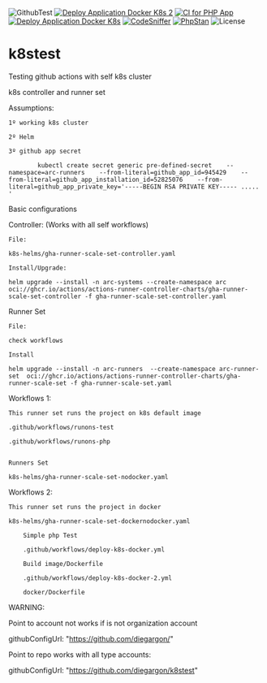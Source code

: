 ![GithubTest](https://img.shields.io/badge/Github-Test-blue)
[![Deploy Application Docker K8s 2](https://github.com/diegargon/k8stest/actions/workflows/deploy-k8s-docker-2.yml/badge.svg)](https://github.com/diegargon/k8stest/actions/workflows/deploy-k8s-docker-2.yml)
[![CI for PHP App](https://github.com/diegargon/k8stest/actions/workflows/runson-php.yaml/badge.svg)](https://github.com/diegargon/k8stest/actions/workflows/runson-php.yaml)
[![Deploy Application Docker K8s](https://github.com/diegargon/k8stest/actions/workflows/deploy-k8s-docker.yml/badge.svg)](https://github.com/diegargon/k8stest/actions/workflows/deploy-k8s-docker.yml)
[![CodeSniffer](https://github.com/diegargon/k8stest/actions/workflows/code-sniffer.yml/badge.svg)](https://github.com/diegargon/k8stest/actions/workflows/code-sniffer.yml)
[![PhpStan](https://github.com/diegargon/k8stest/actions/workflows/phpstan.yml/badge.svg)](https://github.com/diegargon/k8stest/actions/workflows/phpstan.yml)
![License](https://img.shields.io/github/license/diegargon/k8stest)

# k8stest

Testing github actions with self k8s cluster

k8s controller and runner set

Assumptions:

    1º working k8s cluster

    2º Helm

    3º github app secret

            kubectl create secret generic pre-defined-secret    --namespace=arc-runners    --from-literal=github_app_id=945429    --from-literal=github_app_installation_id=52825076    --from-literal=github_app_private_key='-----BEGIN RSA PRIVATE KEY----- ..... '


Basic configurations

Controller: (Works with all  self workflows)
    
    File:

    k8s-helms/gha-runner-scale-set-controller.yaml

    Install/Upgrade:

    helm upgrade --install -n arc-systems --create-namespace arc oci://ghcr.io/actions/actions-runner-controller-charts/gha-runner-scale-set-controller -f gha-runner-scale-set-controller.yaml


Runner Set
      
    File:

    check workflows

    Install
    
    helm upgrade --install -n arc-runners  --create-namespace arc-runner-set  oci://ghcr.io/actions/actions-runner-controller-charts/gha-runner-scale-set -f gha-runner-scale-set.yaml


Workflows 1:

    This runner set runs the project on k8s default image

    .github/workflows/runons-test

    .github/workflows/runons-php


    Runners Set

    k8s-helms/gha-runner-scale-set-nodocker.yaml


Workflows 2:

    This runner set runs the project in docker

    k8s-helms/gha-runner-scale-set-dockernodocker.yaml
        
        Simple php Test
        
        .github/workflows/deploy-k8s-docker.yml
            
        Build image/Dockerfile

        .github/workflows/deploy-k8s-docker-2.yml
        
        docker/Dockerfile

WARNING: 

Point to account not works if is not organization account

githubConfigUrl: "https://github.com/diegargon/"    

Point to repo works with all type accounts:

githubConfigUrl: "https://github.com/diegargon/k8stest"    

